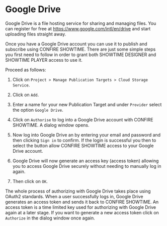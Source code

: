 # Google Drive


Google Drive is a file hosting service for sharing and managing files. You can register for free at https://www.google.com/intl/en/drive and start uploading files straight away.

Once you have a Google Drive account you can use it to publish and subscribe using CONFIRE SHOWTIME. There are just some simple steps you first need to follow in order to grant both SHOWTIME DESIGNER and SHOWTIME PLAYER access to use it.


Proceed as follows:

1. Click on  `Project > Manage Publication Targets > Cloud Storage Service`.

2. Click on `Add`.

3. Enter a name for your new Publication Target and under `Provider` select the option `Google Drive`.

4. Click on `Authorise` to log into a Google Drive account with CONFIRE SHOWTIME. A dialog window opens.

5. Now log into Google Drive an by entering your email and password and then clicking `Sign in` to confirm. If the login is successful you then to select the button allow CONFIRE SHOWTIME access to your Google Drive account.

6. Google Drive will now generate an access key (access token) allowing you to access Google Drive securely without needing to manually log in again.

7. Then click on `OK`. 
   
The whole process of authorizing with Google Drive takes place using OAuth2 standards. When a user successfully logs in, Google Drive generates an access token and sends it back to CONFIRE SHOWTIME. An access token is a time limited key used for authorizing with Google Drive again at a later stage. If you want to generate a new access token click on `Authorize` in the dialog window once again.
